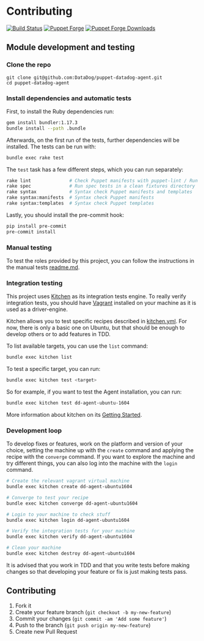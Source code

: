 # Contributing

[![Build Status](https://img.shields.io/circleci/build/gh/DataDog/puppet-datadog-agent.svg)](https://circleci.com/gh/DataDog/puppet-datadog-agent)
[![Puppet Forge](https://img.shields.io/puppetforge/v/datadog/datadog_agent.svg)](https://forge.puppetlabs.com/datadog/datadog_agent)
[![Puppet Forge Downloads](https://img.shields.io/puppetforge/dt/datadog/datadog_agent.svg)](https://forge.puppetlabs.com/datadog/datadog_agent)

## Module development and testing

### Clone the repo

```
git clone git@github.com:DataDog/puppet-datadog-agent.git
cd puppet-datadog-agent
```

### Install dependencies and automatic tests

First, to install the Ruby dependencies run:

```bash
gem install bundler:1.17.3
bundle install --path .bundle
```

Afterwards, on the first run of the tests, further dependencies will be installed.
The tests can be run with:
```bash
bundle exec rake test
```

The `test` task has a few different steps, which you can run separately:
```bash
rake lint              # Check Puppet manifests with puppet-lint / Run puppet-lint
rake spec              # Run spec tests in a clean fixtures directory
rake syntax            # Syntax check Puppet manifests and templates
rake syntax:manifests  # Syntax check Puppet manifests
rake syntax:templates  # Syntax check Puppet templates
```

Lastly, you should install the pre-commit hook:
```bash
pip install pre-commit
pre-commit install
```

### Manual testing

To test the roles provided by this project, you can follow the instructions in the manual tests [readme.md](./environments/README.md).

### Integration testing

This project uses [Kitchen](https://github.com/test-kitchen/test-kitchen) as its integration tests engine. To really verify integration tests, you should have [Vagrant](https://www.vagrantup.com/) installed on your machine as it is used as a driver-engine.

Kitchen allows you to test specific recipes described in [kitchen.yml](./.kitchen.yml). For now, there is only a basic one on Ubuntu, but that should be enough to develop others or to add features in TDD.

To list available targets, you can use the `list` command:

```bash
bundle exec kitchen list
```

To test a specific target, you can run:

```bash
bundle exec kitchen test <target>
```

So for example, if you want to test the Agent installation, you can run:

```bash
bundle exec kitchen test dd-agent-ubuntu-1604
```

More information about kitchen on its [Getting Started](https://github.com/test-kitchen/test-kitchen/wiki/Getting-Started).

### Development loop

To develop fixes or features, work on the platform and version of your choice, setting the machine up with the `create` command and applying the recipe with the `converge` command. If you want to explore the machine and try different things, you can also log into the machine with the `login` command.

```bash
# Create the relevant vagrant virtual machine
bundle exec kitchen create dd-agent-ubuntu1604

# Converge to test your recipe
bundle exec kitchen converge dd-agent-ubuntu1604

# Login to your machine to check stuff
bundle exec kitchen login dd-agent-ubuntu1604

# Verify the integration tests for your machine
bundle exec kitchen verify dd-agent-ubuntu1604

# Clean your machine
bundle exec kitchen destroy dd-agent-ubuntu1604
```

It is advised that you work in TDD and that you write tests before making changes so that developing your feature or fix is just making tests pass.

## Contributing

1. Fork it
2. Create your feature branch (`git checkout -b my-new-feature`)
3. Commit your changes (`git commit -am 'Add some feature'`)
4. Push to the branch (`git push origin my-new-feature`)
5. Create new Pull Request

